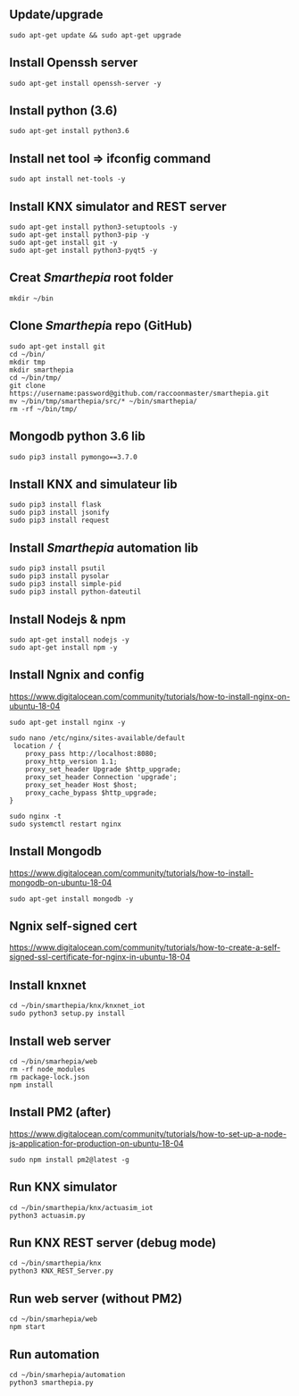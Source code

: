 
## Update/upgrade
 	sudo apt-get update && sudo apt-get upgrade

## Install Openssh server
 	sudo apt-get install openssh-server -y
	
## Install python (3.6)
	sudo apt-get install python3.6

## Install net tool => ifconfig command
	sudo apt install net-tools -y

## Install KNX simulator and REST server
	sudo apt-get install python3-setuptools -y
	sudo apt-get install python3-pip -y
	sudo apt-get install git -y
	sudo apt-get install python3-pyqt5 -y

## Creat *Smarthepia* root folder
	mkdir ~/bin

## Clone *Smarthepi*a repo (GitHub)
	sudo apt-get install git
	cd ~/bin/
	mkdir tmp
	mkdir smarthepia
	cd ~/bin/tmp/
	git clone https://username:password@github.com/raccoonmaster/smarthepia.git
	mv ~/bin/tmp/smarthepia/src/* ~/bin/smarthepia/
	rm -rf ~/bin/tmp/
	
## Mongodb python 3.6 lib
	sudo pip3 install pymongo==3.7.0
	
## Install KNX and simulateur lib
	sudo pip3 install flask
	sudo pip3 install jsonify
	sudo pip3 install request

## Install *Smarthepia* automation lib
	sudo pip3 install psutil
	sudo pip3 install pysolar
	sudo pip3 install simple-pid
	sudo pip3 install python-dateutil

## Install Nodejs & npm
	sudo apt-get install nodejs -y
	sudo apt-get install npm -y

## Install Ngnix and config
https://www.digitalocean.com/community/tutorials/how-to-install-nginx-on-ubuntu-18-04

	sudo apt-get install nginx -y

	sudo nano /etc/nginx/sites-available/default
	 location / {
        proxy_pass http://localhost:8080;
        proxy_http_version 1.1;
        proxy_set_header Upgrade $http_upgrade;
        proxy_set_header Connection 'upgrade';
        proxy_set_header Host $host;
        proxy_cache_bypass $http_upgrade;
    }

	sudo nginx -t
	sudo systemctl restart nginx

## Install Mongodb
https://www.digitalocean.com/community/tutorials/how-to-install-mongodb-on-ubuntu-18-04

	sudo apt-get install mongodb -y

## Ngnix self-signed cert
https://www.digitalocean.com/community/tutorials/how-to-create-a-self-signed-ssl-certificate-for-nginx-in-ubuntu-18-04

## Install knxnet
	cd ~/bin/smarthepia/knx/knxnet_iot
	sudo python3 setup.py install
	
## Install web server
	cd ~/bin/smarhepia/web
	rm -rf node_modules
	rm package-lock.json
	npm install

## Install PM2 (after)
https://www.digitalocean.com/community/tutorials/how-to-set-up-a-node-js-application-for-production-on-ubuntu-18-04
	
	sudo npm install pm2@latest -g

## Run KNX simulator
	cd ~/bin/smarthepia/knx/actuasim_iot
	python3 actuasim.py

## Run KNX REST server (debug mode)
	cd ~/bin/smarthepia/knx
	python3 KNX_REST_Server.py

## Run web server (without PM2)
	cd ~/bin/smarhepia/web
	npm start

## Run automation
	cd ~/bin/smarhepia/automation
	python3 smarthepia.py
